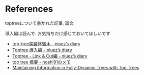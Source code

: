 # References

toptreeについて書かれた記事, 論文

導入編は読んで. お気持ちだけ感じておいてほしいです.

- [top-tree実装体験木 - niuez’s diary](https://niuez.hatenablog.com/entry/2019/06/29/161729)
- [Toptree 導入編 - niuez’s diary](https://niuez.hatenablog.com/entry/2019/08/04/191420)
- [Toptree - Link & Cut編 - niuez’s diary](https://niuez.hatenablog.com/entry/2019/08/05/114511)
- [top tree 概要 - noshi91のメモ](http://noshi91.hatenablog.com/entry/2019/08/05/175545)
- [Maintaining Information in Fully-Dynamic Trees with Top Trees](https://arxiv.org/abs/cs/0310065)
